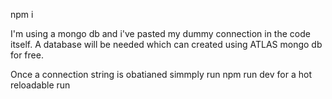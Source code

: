 npm i 

I'm using a mongo db and i've pasted my dummy connection in the code itself. A database will be needed which can created using ATLAS mongo db for free. 

Once a connection string is obatianed simmply run npm run dev for a hot reloadable run
